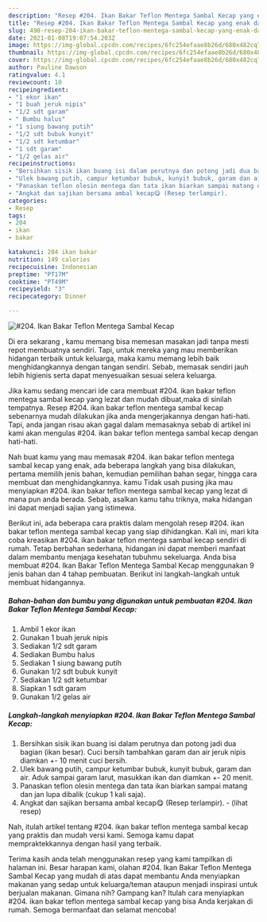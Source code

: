 ```yaml
---
description: "Resep #204. Ikan Bakar Teflon Mentega Sambal Kecap yang enak dan Mudah Dibuat"
title: "Resep #204. Ikan Bakar Teflon Mentega Sambal Kecap yang enak dan Mudah Dibuat"
slug: 490-resep-204-ikan-bakar-teflon-mentega-sambal-kecap-yang-enak-dan-mudah-dibuat
date: 2021-01-08T19:07:54.203Z
image: https://img-global.cpcdn.com/recipes/6fc254efaae8b26d/680x482cq70/204-ikan-bakar-teflon-mentega-sambal-kecap-foto-resep-utama.jpg
thumbnail: https://img-global.cpcdn.com/recipes/6fc254efaae8b26d/680x482cq70/204-ikan-bakar-teflon-mentega-sambal-kecap-foto-resep-utama.jpg
cover: https://img-global.cpcdn.com/recipes/6fc254efaae8b26d/680x482cq70/204-ikan-bakar-teflon-mentega-sambal-kecap-foto-resep-utama.jpg
author: Pauline Dawson
ratingvalue: 4.1
reviewcount: 10
recipeingredient:
- "1 ekor ikan"
- "1 buah jeruk nipis"
- "1/2 sdt garam"
- " Bumbu halus"
- "1 siung bawang putih"
- "1/2 sdt bubuk kunyit"
- "1/2 sdt ketumbar"
- "1 sdt garam"
- "1/2 gelas air"
recipeinstructions:
- "Bersihkan sisik ikan buang isi dalam perutnya dan potong jadi dua bagian (ikan besar). Cuci bersih tambahkan garam dan air jeruk nipis diamkan +- 10 menit cuci bersih."
- "Ulek bawang putih, campur ketumbar bubuk, kunyit bubuk, garam dan air. Aduk sampai garam larut, masukkan ikan dan diamkan +- 20 menit."
- "Panaskan teflon olesin mentega dan tata ikan biarkan sampai matang dan jan lupa dibalik (cukup 1 kali saja)."
- "Angkat dan sajikan bersama ambal kecap😋 (Resep terlampir).           (lihat resep)"
categories:
- Resep
tags:
- 204
- ikan
- bakar

katakunci: 204 ikan bakar 
nutrition: 149 calories
recipecuisine: Indonesian
preptime: "PT17M"
cooktime: "PT49M"
recipeyield: "3"
recipecategory: Dinner

---
```



![#204. Ikan Bakar Teflon Mentega Sambal Kecap](https://img-global.cpcdn.com/recipes/6fc254efaae8b26d/680x482cq70/204-ikan-bakar-teflon-mentega-sambal-kecap-foto-resep-utama.jpg)

Di era  sekarang , kamu memang bisa memesan masakan jadi tanpa mesti repot membuatnya sendiri. Tapi, untuk mereka yang mau memberikan hidangan terbaik untuk keluarga, maka kamu memang lebih baik menghidangkannya dengan tangan sendiri. Sebab, memasak sendiri jauh lebih higienis serta dapat menyesuaikan sesuai selera keluarga.

Jika kamu sedang mencari ide cara membuat #204. ikan bakar teflon mentega sambal kecap yang lezat dan mudah dibuat,maka di sinilah tempatnya. Resep #204. ikan bakar teflon mentega sambal kecap  sebenarnya mudah dilakukan jika anda mengerjakannya dengan hati-hati. Tapi, anda jangan risau akan gagal dalam memasaknya 
sebab di artikel ini kami akan mengulas #204. ikan bakar teflon mentega sambal kecap dengan hati-hati.  



Nah buat kamu yang mau memasak #204. ikan bakar teflon mentega sambal kecap yang enak, ada beberapa langkah yang bisa dilakukan, pertama memilih jenis bahan, kemudian pemilihan bahan segar, hingga cara membuat dan menghidangkannya. kamu Tidak usah pusing jika mau menyiapkan #204. ikan bakar teflon mentega sambal kecap yang lezat di mana pun anda berada. Sebab, asalkan kamu  tahu triknya, maka hidangan ini dapat menjadi sajian yang istimewa.

Berikut ini, ada beberapa cara praktis  dalam mengolah resep #204. ikan bakar teflon mentega sambal kecap yang siap dihidangkan. Kali ini, mari kita coba kreasikan #204. ikan bakar teflon mentega sambal kecap sendiri di rumah. Tetap berbahan sederhana, hidangan ini dapat memberi manfaat dalam membantu menjaga kesehatan tubuhmu sekeluarga. Anda bisa membuat #204. Ikan Bakar Teflon Mentega Sambal Kecap menggunakan 9 jenis bahan dan 4 tahap pembuatan. Berikut ini langkah-langkah untuk membuat hidangannya.

<!--inarticleads1-->

##### Bahan-bahan dan bumbu yang digunakan untuk pembuatan #204. Ikan Bakar Teflon Mentega Sambal Kecap:

1. Ambil 1 ekor ikan
1. Gunakan 1 buah jeruk nipis
1. Sediakan 1/2 sdt garam
1. Sediakan  Bumbu halus
1. Sediakan 1 siung bawang putih
1. Gunakan 1/2 sdt bubuk kunyit
1. Sediakan 1/2 sdt ketumbar
1. Siapkan 1 sdt garam
1. Gunakan 1/2 gelas air




<!--inarticleads2-->

##### Langkah-langkah menyiapkan #204. Ikan Bakar Teflon Mentega Sambal Kecap:

1. Bersihkan sisik ikan buang isi dalam perutnya dan potong jadi dua bagian (ikan besar). Cuci bersih tambahkan garam dan air jeruk nipis diamkan +- 10 menit cuci bersih.
1. Ulek bawang putih, campur ketumbar bubuk, kunyit bubuk, garam dan air. Aduk sampai garam larut, masukkan ikan dan diamkan +- 20 menit.
1. Panaskan teflon olesin mentega dan tata ikan biarkan sampai matang dan jan lupa dibalik (cukup 1 kali saja).
1. Angkat dan sajikan bersama ambal kecap😋 (Resep terlampir). -           (lihat resep)




Nah, itulah artikel tentang  #204. ikan bakar teflon mentega sambal kecap  yang praktis dan mudah versi kami. Semoga kamu dapat mempraktekkannya dengan hasil yang terbaik. 

Terima kasih anda telah menggunakan resep yang kami tampilkan di halaman ini. Besar harapan kami, olahan  #204. Ikan Bakar Teflon Mentega Sambal Kecap yang mudah di atas dapat membantu Anda menyiapkan makanan yang sedap untuk keluarga/teman ataupun menjadi inspirasi untuk berjualan makanan. Gimana nih? Gampang kan? Itulah cara menyiapkan #204. ikan bakar teflon mentega sambal kecap yang bisa Anda kerjakan di rumah. Semoga bermanfaat dan selamat mencoba!

